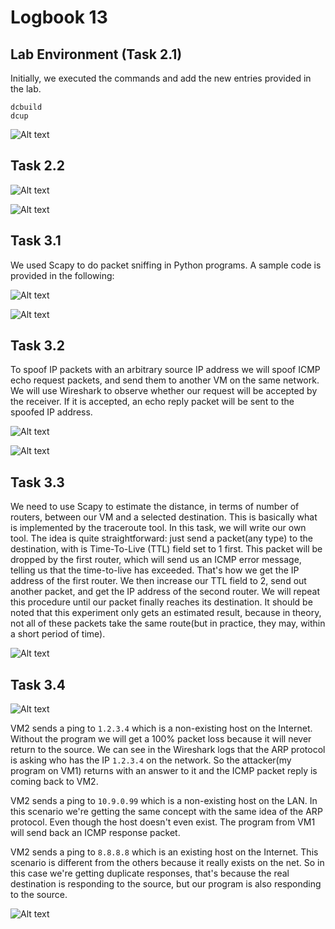 # Logbook 13

## Lab Environment (Task 2.1)

Initially, we executed the commands and add the new entries provided in the lab. 

```note
dcbuild               
dcup                  
``` 

![Alt text](/images/Logbook13-N1.png)

## Task 2.2

![Alt text](/images/Logbook13-N2.png)

![Alt text](/images/Logbook13-N3.png)

## Task 3.1

We used Scapy to do packet sniffing in Python programs. A sample code is provided in the following:

![Alt text](/images/Logbook13-N7.png)

![Alt text](/images/Logbook13-N6.png)

## Task 3.2

To spoof IP packets with an arbitrary source IP address we will spoof ICMP echo request packets, and send them to another VM on the same network. We will use Wireshark to observe whether our request will be accepted by the receiver. If it is accepted, an echo reply packet will be sent to the spoofed IP address.

![Alt text](/images/Logbook13-N4.png)

![Alt text](/images/Logbook13-N5.png)

## Task 3.3 

We need to use Scapy to estimate the distance, in terms of number of routers, between our VM and a selected destination. This is basically what is implemented by the traceroute tool. In this task, we will write our own tool. The idea is quite straightforward: just send a packet(any type) to the destination, with is Time-To-Live (TTL) field set to 1 first. This packet will be dropped by the first router, which will send us an ICMP error message, telling us that the time-to-live has exceeded. That's how we get the IP address of the first router. We then increase our TTL field to 2, send out another packet, and get the IP address of the second router. We will repeat this procedure until our packet finally reaches its destination. It should be noted that this experiment only gets an estimated result, because in theory, not all of these packets take the same route(but in practice, they may, within a short period of time).

![Alt text](/images/Logbook13-N8.png)

## Task 3.4 

![Alt text](/images/Logbook13-N9.png)

VM2 sends a ping to `1.2.3.4` which is a non-existing host on the Internet. Without the program we will get a 100% packet loss because it will never return to the source. We can see in the Wireshark logs that the ARP protocol is asking who has the IP `1.2.3.4` on the network. So the attacker(my program on VM1) returns with an answer to it and the ICMP packet reply is coming back to VM2.

VM2 sends a ping to `10.9.0.99` which is a non-existing host on the LAN. In this scenario we're getting the same concept with the same idea of the ARP protocol. Even though the host doesn't even exist. The program from VM1 will send back an ICMP response packet. 

VM2 sends a ping to `8.8.8.8` which is an existing host on the Internet. This scenario is different from the others because it really exists on the net. So in this case we're getting duplicate responses, that's because the real destination is responding to the source, but our program is also responding to the source.

![Alt text](/images/Logbook13-N10.png)